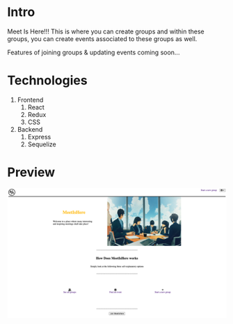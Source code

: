 # Intro
Meet Is Here!!! This is where you can create groups and within these groups, you can create events associated to these groups as well.

Features of joining groups & updating events coming soon...

# Technologies
1. Frontend
   1. React
   2. Redux
   3. CSS
2. Backend
   1. Express
   2. Sequelize

# Preview
![alt text](image/ProjectPreviewImage.png)
